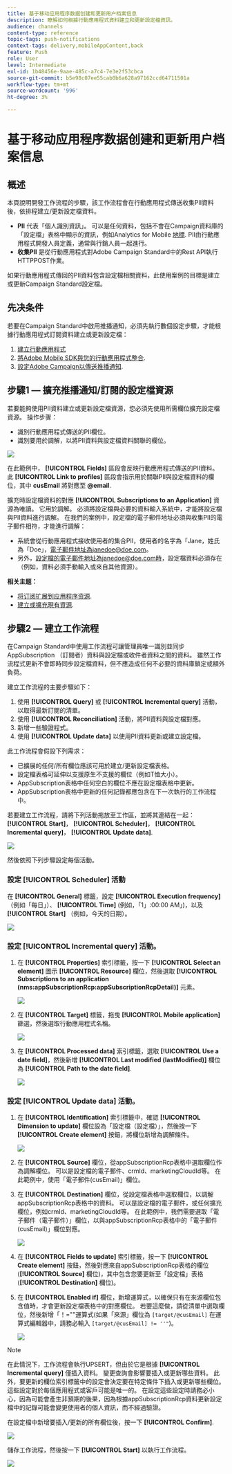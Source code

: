 ```yaml
---
title: 基于移动应用程序数据创建和更新用户档案信息
description: 瞭解如何根據行動應用程式資料建立和更新設定檔資訊。
audience: channels
content-type: reference
topic-tags: push-notifications
context-tags: delivery,mobileAppContent,back
feature: Push
role: User
level: Intermediate
exl-id: 1b48456e-9aae-485c-a7c4-7e3e2f53cbca
source-git-commit: b5e98c07ee55cab0b6a628a97162ccd64711501a
workflow-type: tm+mt
source-wordcount: '996'
ht-degree: 3%

---
```


# 基于移动应用程序数据创建和更新用户档案信息

## 概述

本頁說明開發工作流程的步驟，該工作流程會在行動應用程式傳送收集PII資料後，依排程建立/更新設定檔資料。

* **PII** 代表「個人識別資訊」。 可以是任何資料，包括不會在Campaign資料庫的「設定檔」表格中顯示的資訊，例如Analytics for Mobile [地標](../../integrating/using/about-campaign-points-of-interest-data-integration.md). PII由行動應用程式開發人員定義，通常與行銷人員一起進行。
* **收集PII** 是從行動應用程式對Adobe Campaign Standard中的Rest API執行HTTPPOST作業。

如果行動應用程式傳回的PII資料包含設定檔相關資料，此使用案例的目標是建立或更新Campaign Standard設定檔。

## 先决条件

若要在Campaign Standard中啟用推播通知，必須先執行數個設定步驟，才能根據行動應用程式訂閱資料建立或更新設定檔：

1. [建立行動應用程式](../../administration/using/configuring-a-mobile-application.md)
1. [將Adobe Mobile SDK與您的行動應用程式整合](../../administration/using/supported-mobile-use-cases.md).
1. [設定Adobe Campaign以傳送推播通知](../../administration/using/configuring-a-mobile-application.md).

## 步驟1 — 擴充推播通知/訂閱的設定檔資源

若要能夠使用PII資料建立或更新設定檔資源，您必須先使用所需欄位擴充設定檔資源。 操作步骤：

* 識別行動應用程式傳送的PII欄位。
* 識別要用於調解，以將PII資料與設定檔資料關聯的欄位。

![](assets/update_profile1.png)

在此範例中， **[!UICONTROL Fields]** 區段會反映行動應用程式傳送的PII資料。 此 **[!UICONTROL Link to profiles]** 區段會指示用於關聯PII與設定檔資料的欄位，其中 **cusEmail** 將對應至 **@email**.

擴充時設定檔資料的對應 **[!UICONTROL Subscriptions to an Application]** 資源為唯讀。 它用於調解。 必須將設定檔與必要的資料輸入系統中，才能將設定檔與PII資料進行調解。 在我們的案例中，設定檔的電子郵件地址必須與收集PII的電子郵件相符，才能進行調解：

* 系統會從行動應用程式接收使用者的集合PII，使用者的名字為「Jane，姓氏為「Doe」，電子郵件地址為janedoe@doe.com。
* 另外，設定檔的電子郵件地址為janedoe@doe.com時，設定檔資料必須存在（例如，資料必須手動輸入或來自其他資源）。

**相关主题：**

* [将订阅扩展到应用程序资源](../../developing/using/extending-the-subscriptions-to-an-application-resource.md).
* [建立或擴充現有資源](../../developing/using/key-steps-to-add-a-resource.md).

## 步驟2 — 建立工作流程

在Campaign Standard中使用工作流程可讓管理員唯一識別並同步AppSubscription （訂閱者）資料與設定檔或收件者資料之間的資料。 雖然工作流程式更新不會即時同步設定檔資料，但不應造成任何不必要的資料庫鎖定或額外負荷。

建立工作流程的主要步驟如下：

1. 使用 **[!UICONTROL Query]** 或 **[!UICONTROL Incremental query]** 活動，以取得最新訂閱的清單。
1. 使用 **[!UICONTROL Reconciliation]** 活動，將PII資料與設定檔對應。
1. 新增一些驗證程式。
1. 使用 **[!UICONTROL Update data]** 以使用PII資料更新或建立設定檔。

此工作流程會假設下列需求：

* 已擴展的任何/所有欄位應該可用於建立/更新設定檔表格。
* 設定檔表格可延伸以支援原生不支援的欄位（例如T恤大小）。
* AppSubscription表格中任何空白的欄位不應在設定檔表格中更新。
* AppSubscription表格中更新的任何記錄都應包含在下一次執行的工作流程中。

若要建立工作流程，請將下列活動拖放至工作區，並將其連結在一起： **[!UICONTROL Start]**， **[!UICONTROL Scheduler]**， **[!UICONTROL Incremental query]**， **[!UICONTROL Update data]**.

![](assets/update_profile0.png)

然後依照下列步驟設定每個活動。

### 設定 **[!UICONTROL Scheduler]** 活動

在 **[!UICONTROL General]** 標籤，設定 **[!UICONTROL Execution frequency]** （例如「每日」）、 **[!UICONTROL Time]** (例如，「1」:00:00 AM」)，以及 **[!UICONTROL Start]** （例如，今天的日期）。

![](assets/update_profile2.png)

### 設定 **[!UICONTROL Incremental query]** 活動。

1. 在 **[!UICONTROL Properties]** 索引標籤，按一下 **[!UICONTROL Select an element]** 圖示 **[!UICONTROL Resource]** 欄位，然後選取 **[!UICONTROL Subscriptions to an application (nms:appSubscriptionRcp:appSubscriptionRcpDetail)]** 元素。

   ![](assets/update_profile3.png)

1. 在 **[!UICONTROL Target]** 標籤，拖曳 **[!UICONTROL Mobile application]** 篩選，然後選取行動應用程式名稱。

   ![](assets/update_profile4.png)

1. 在 **[!UICONTROL Processed data]** 索引標籤，選取 **[!UICONTROL Use a date field]**，然後新增 **[!UICONTROL Last modified (lastModified)]**  欄位為 **[!UICONTROL Path to the date field]**.

   ![](assets/update_profile5.png)

### 設定 **[!UICONTROL Update data]** 活動。

1. 在 **[!UICONTROL Identification]** 索引標籤中，確認 **[!UICONTROL Dimension to update]** 欄位設為「設定檔（設定檔）」，然後按一下 **[!UICONTROL Create element]** 按鈕，將欄位新增為調解條件。

   ![](assets/update_profile_createelement.png)

1. 在 **[!UICONTROL Source]** 欄位，從appSubscriptionRcp表格中選取欄位作為調解欄位。 可以是設定檔的電子郵件、crmId、marketingCloudId等。 在此範例中，使用「電子郵件(cusEmail)」欄位。

1. 在 **[!UICONTROL Destination]** 欄位，從設定檔表格中選取欄位，以調解appSubscriptionRcp表格中的資料。 可以是設定檔的電子郵件，或任何擴充欄位，例如crmId、marketingCloudId等。 在此範例中，我們需要選取「電子郵件（電子郵件）」欄位，以與appSubscriptionRcp表格中的「電子郵件(cusEmail)」欄位對應。

   ![](assets/update_profile7.png)

1. 在 **[!UICONTROL Fields to update]** 索引標籤，按一下 **[!UICONTROL Create element]** 按鈕，然後對應來自appSubscriptionRcp表格的欄位(**[!UICONTROL Source]** 欄位)，其中包含您要更新至「設定檔」表格(**[!UICONTROL Destination]** 欄位)。

1. 在 **[!UICONTROL Enabled if]** 欄位，新增運算式，以確保只有在來源欄位包含值時，才會更新設定檔表格中的對應欄位。 若要這麼做，請從清單中選取欄位，然後新增「！=&quot;&quot;運算式(如果「來源」欄位為 `[target/@cusEmail]` 在運算式編輯器中，請務必輸入 `[target/@cusEmail] != ''"`)。

   ![](assets/update_profile8.png)

>[!NOTE]
>
>在此情況下，工作流程會執行UPSERT，但由於它是根據 **[!UICONTROL Incremental query]** 僅插入資料。 變更查詢會影響要插入或更新哪些資料。
>此外，要更新的欄位索引標籤中的設定會決定要在特定條件下插入或更新哪些欄位。 這些設定對於每個應用程式或客戶可能是唯一的。
>在設定這些設定時請務必小心，因為可能會產生非預期的後果，因為根據appSubscriptionRcp資料更新設定檔中的記錄可能會變更使用者的個人資訊，而不經過驗證。

在設定檔中新增要插入/更新的所有欄位後，按一下 **[!UICONTROL Confirm]**.

![](assets/update_profile9.png)

儲存工作流程，然後按一下 **[!UICONTROL Start]** 以執行工作流程。

![](assets/update_profile10.png)
